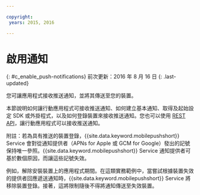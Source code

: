 ```yaml
---

copyright:
 years: 2015, 2016

---
```


# 啟用通知
{: #c_enable_push-notifications}
前次更新：2016 年 8 月 16 日
{: .last-updated}

您可讓應用程式接收推送通知，並將其傳送至您的裝置。

本節說明如何讓行動應用程式可接收推送通知、如何建立基本通知、取得及起始設定 SDK 或外掛程式，以及如何登錄裝置來接收推送通知。您也可以使用 [REST API](t_restapi.html)，讓行動應用程式可以接收推送通知。

附註：若為具有推送的裝置登錄，{{site.data.keyword.mobilepushshort}} Service 會對從通知提供者（APNs for Apple 或 GCM for Google）發出的記號保持唯一參照。{{site.data.keyword.mobilepushshort}} Service 通知提供者可基於數個原因，而讓這些記號失效。 

例如，解除安裝裝置上的應用程式期間。在這類實務範例中，當嘗試根據裝置失效的提供者回應遞送通知時，{{site.data.keyword.mobilepushshort}} Service 將移除裝置登錄。接著，這將限制隨後不得將通知傳送至失效裝置。
